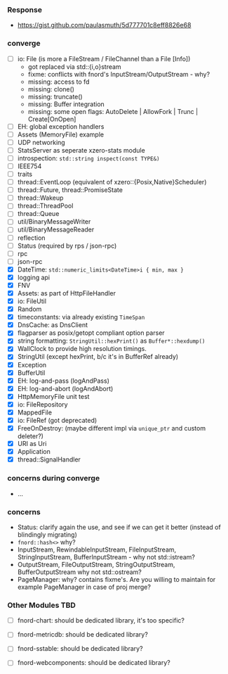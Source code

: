  
### Response

- https://gist.github.com/paulasmuth/5d777701c8eff8826e68

### converge

- [ ] io: File (is more a FileStream / FileChannel than a File [Info])
  - got replaced via std::{i,o}stream
  - fixme: conflicts with fnord's InputStream/OutputStream - why?
  - missing: access to fd
  - missing: clone()
  - missing: truncate()
  - missing: Buffer integration
  - missing: some open flags: AutoDelete | AllowFork | Trunc | Create[OnOpen]
- [ ] EH: global exception handlers
- [ ] Assets (MemoryFile) example
- [ ] UDP networking
- [ ] StatsServer as seperate xzero-stats module
- [ ] introspection: `std::string inspect(const TYPE&)`
- [ ] IEEE754
- [ ] traits
- [ ] thread::EventLoop (equivalent of xzero::{Posix,Native}Scheduler)
- [ ] thread::Future, thread::PromiseState
- [ ] thread::Wakeup
- [ ] thread::ThreadPool
- [ ] thread::Queue
- [ ] util/BinaryMessageWriter
- [ ] util/BinaryMessageReader
- [ ] reflection
- [ ] Status (required by rps / json-rpc)
- [ ] rpc
- [ ] json-rpc
- [x] DateTime: `std::numeric_limits<DateTime>i { min, max }`
- [x] logging api
- [x] FNV
- [x] Assets: as part of HttpFileHandler
- [x] io: FileUtil
- [x] Random
- [x] timeconstants: via already existing `TimeSpan`
- [x] DnsCache: as DnsClient
- [x] flagparser as posix/getopt compliant option parser
- [x] string formatting: `StringUtil::hexPrint()` as `Buffer*::hexdump()`
- [x] WallClock to provide high resolution timings.
- [x] StringUtil (except hexPrint, b/c it's in BufferRef already)
- [x] Exception
- [x] BufferUtil
- [x] EH: log-and-pass (logAndPass)
- [x] EH: log-and-abort (logAndAbort)
- [x] HttpMemoryFile unit test
- [x] io: FileRepository
- [x] MappedFile
- [x] io: FileRef (got deprecated)
- [x] FreeOnDestroy: (maybe different impl via `unique_ptr` and custom deleter?)
- [x] URI as Uri
- [x] Application
- [x] thread::SignalHandler

### concerns during converge

- ...

### concerns

- Status: clarify again the use, and see if we can get it better (instead of
    blindingly migrating)
- `fnord::hash<>` why?
- InputStream, RewindableInputStream, FileInputStream, StringInputStream,
  BufferInputStream - why not std::istream?
- OutputStream, FileOutputStream, StringOutputStream, BufferOutputStream
  why not std::ostream?
- PageManager: why? contains fixme's.
  Are you willing to maintain for example PageManager in case of proj merge?

### Other Modules TBD

- [ ] fnord-chart: should be dedicated library, it's too specific?
- [ ] fnord-metricdb: should be dedicated library?
- [ ] fnord-sstable: should be dedicated library?
- [ ] fnord-webcomponents: should be dedicated library?

